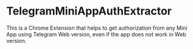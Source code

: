 # TelegramMiniAppAuthExtractor
This is a Chrome Extension that helps to get authorization from any Mini App using Telegram Web version, even if the app does not work in Web version.
